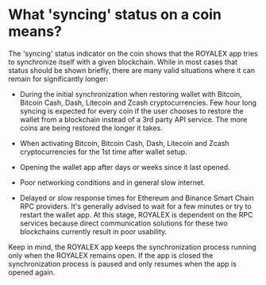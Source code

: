 # What 'syncing' status on a coin means?

The 'syncing' status indicator on the coin shows that the ROYALEX app tries to synchronize itself with a given blockchain. While in most cases that status should be shown briefly, there are many valid situations where it can remain for significantly longer:

- During the initial synchronization when restoring wallet with Bitcoin, Bitcoin Cash, Dash, Litecoin and Zcash cryptocurrencies. Few hour long syncing is expected for every coin if the user chooses to restore the wallet from a blockchain instead of a 3rd party API service. The more coins are being restored the longer it takes.

- When activating Bitcoin, Bitcoin Cash, Dash, Litecoin and Zcash cryptocurrencies for the 1st time after wallet setup.

- Opening the wallet app after days or weeks since it last opened.

- Poor networking conditions and in general slow internet.

- Delayed or slow response times for Ethereum and Binance Smart Chain RPC providers. It's generally advised to wait for a few minutes or try to restart the wallet app. At this stage, ROYALEX is dependent on the RPC services because direct communication solutions for these two blockchains currently result in poor usability.

Keep in mind, the ROYALEX app keeps the synchronization process running only when the ROYALEX remains open. If the app is closed the synchronization process is paused and only resumes when the app is opened again.
